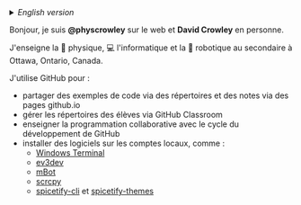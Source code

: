 <details>
  <summary><i>English version</i></summary>

Hi, I'm **@physcrowley** on the web and **David Crowley** in person.

I teach high school 🚀 physics, 💻 computer science and 🦾 robotics in French in Ottawa, Ontario, Canada.

I use GitHub to:
* share code examples via repos and notes via github.io pages
* manage student project repos via GitHub Classroom
* teach collaborative programming using the GitHub development cycle
* install software, such as :
  * [Windows Terminal](https://github.com/microsoft/terminal)
  * [ev3dev](https://github.com/ev3dev/ev3dev)
  * [mBot](https://github.com/Makeblock-official/mBot)
  * [scrcpy](https://github.com/Genymobile/scrcpy)
  * [spicetify-cli](https://github.com/spicetify/spicetify-cli) et [spicetify-themes](https://github.com/spicetify/spicetify-themes)

</details>

Bonjour, je suis **@physcrowley** sur le web et **David Crowley** en personne. 

J'enseigne la 🚀 physique, 💻 l'informatique et la 🦾 robotique au secondaire à Ottawa, Ontario, Canada.

J'utilise GitHub pour :
* partager des exemples de code via des répertoires et des notes via des pages github.io
* gérer les répertoires des élèves via GitHub Classroom
* enseigner la programmation collaborative avec le cycle du développement de GitHub
* installer des logiciels sur les comptes locaux, comme :
  * [Windows Terminal](https://github.com/microsoft/terminal)
  * [ev3dev](https://github.com/ev3dev/ev3dev)
  * [mBot](https://github.com/Makeblock-official/mBot)
  * [scrcpy](https://github.com/Genymobile/scrcpy)
  * [spicetify-cli](https://github.com/spicetify/spicetify-cli) et [spicetify-themes](https://github.com/spicetify/spicetify-themes)
